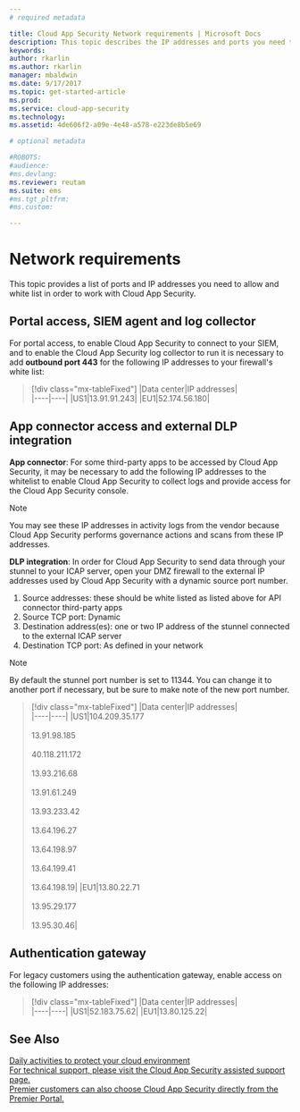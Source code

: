 ```yaml
---
# required metadata

title: Cloud App Security Network requirements | Microsoft Docs
description: This topic describes the IP addresses and ports you need to open to work with Cloud App Security.
keywords:
author: rkarlin
ms.author: rkarlin
manager: mbaldwin
ms.date: 9/17/2017
ms.topic: get-started-article
ms.prod:
ms.service: cloud-app-security
ms.technology:
ms.assetid: 4de606f2-a09e-4e48-a578-e223de8b5e69

# optional metadata

#ROBOTS:
#audience:
#ms.devlang:
ms.reviewer: reutam
ms.suite: ems
#ms.tgt_pltfrm:
#ms.custom:

---
```


# Network requirements

This topic provides a list of ports and IP addresses you need to allow and white list in order to work with Cloud App Security. 


## Portal access, SIEM agent and log collector

For portal access, to enable Cloud App Security to connect to your SIEM, and to enable the Cloud App Security log collector to run it is necessary to add **outbound port 443** for the following IP addresses to your firewall's white list:  


> [!div class="mx-tableFixed"]
|Data center|IP addresses|  
|----|----|
|US1|13.91.91.243|
|EU1|52.174.56.180|

## App connector access and external DLP integration

**App connector**: For some third-party apps to be accessed by Cloud App Security, it may be necessary to add the following IP addresses to the whitelist to enable Cloud App Security to collect logs and provide access for the Cloud App Security console. 

> [!NOTE]
>You may see these IP addresses in activity logs from the vendor because Cloud App Security performs governance actions and scans from these IP addresses. 
  

**DLP integration**:  In order for Cloud App Security to send data through your stunnel to your ICAP server, open your DMZ firewall to the external IP addresses used by Cloud App Security with a dynamic source port number. 

1.	Source addresses: these should be white listed as listed above for API connector third-party apps
2.	Source TCP port: Dynamic
3.	Destination address(es): one or two IP address of the stunnel connected to the external ICAP server
4.	Destination TCP port: As defined in your network

> [!NOTE] 
> By default the stunnel port number is set to 11344. You can change it to another port if necessary, but be sure to make note of the new port number.


> [!div class="mx-tableFixed"]
|Data center|IP addresses|  
|----|----|
|US1|104.209.35.177<br></br>13.91.98.185<br></br>40.118.211.172<br></br>13.93.216.68<br></br>13.91.61.249<br></br>13.93.233.42<br></br>13.64.196.27<br></br>13.64.198.97<br></br>13.64.199.41<br></br>13.64.198.19|
|EU1|13.80.22.71<br></br>13.95.29.177<br></br>13.95.30.46|

    
## Authentication gateway

For legacy customers using the authentication gateway, enable access on the following IP addresses: 


> [!div class="mx-tableFixed"]
|Data center|IP addresses|  
|----|----|
|US1|52.183.75.62|
|EU1|13.80.125.22|


  
## See Also  
[Daily activities to protect your cloud environment](daily-activities-to-protect-your-cloud-environment.md)   
[For technical support, please visit the Cloud App Security assisted support page.](http://support.microsoft.com/oas/default.aspx?prid=16031)   
[Premier customers can also choose Cloud App Security directly from the Premier Portal.](https://premier.microsoft.com/)  
  

   